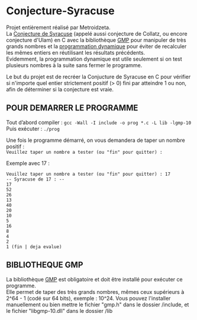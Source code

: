 # Conjecture-Syracuse
Projet entièrement réalisé par Metroidzeta.  
La [Conjecture de Syracuse](https://fr.wikipedia.org/wiki/Conjecture_de_Syracuse) (appelé aussi conjecture de Collatz, ou encore conjecture d'Ulam) en C avec la bibliothèque [GMP](https://fr.wikipedia.org/wiki/GNU_MP) pour manipuler de très grands nombres et la [programmation dynamique](https://fr.wikipedia.org/wiki/Programmation_dynamique) pour éviter de recalculer les mêmes entiers en réutilisant les résultats précédents.  
Evidemment, la programmation dynamique est utile seulement si on test plusieurs nombres à la suite sans fermer le programme.  

Le but du projet est de recréer la Conjucture de Syracuse en C pour vérifier si n'importe quel entier strictement positif (> 0) fini par atteindre 1 ou non, afin de déterminer si la conjecture est vraie.  

## POUR DEMARRER LE PROGRAMME

Tout d’abord compiler : ```gcc -Wall -I include -o prog *.c -L lib -lgmp-10```  
Puis exécuter : ```./prog```  

Une fois le programme démarré, on vous demandera de taper un nombre positif :  
```Veuillez taper un nombre a tester (ou "fin" pour quitter) :```  

Exemple avec 17 :  

```
Veuillez taper un nombre a tester (ou "fin" pour quitter) : 17
-- Syracuse de 17 : --
17
52
26
13
40
20
10
5
16
8
4
2
1 (fin | deja evalue)
```
## BIBLIOTHEQUE GMP

La bibliothèque [GMP](https://fr.wikipedia.org/wiki/GNU_MP) est obligatoire et doit être installé pour exécuter ce programme.  
Elle permet de taper des très grands nombres, mêmes ceux supérieurs à 2^64 - 1 (codé sur 64 bits), exemple : 10^24.
Vous pouvez l'installer manuellement ou bien mettre le fichier "gmp.h" dans le dossier /include, et le fichier "libgmp-10.dll" dans le dossier /lib